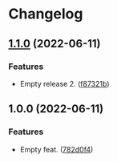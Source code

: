 # Changelog

## [1.1.0](https://github.com/vincent-herlemont/bats-tools/compare/v1.0.0...v1.1.0) (2022-06-11)


### Features

* Empty release 2. ([f87321b](https://github.com/vincent-herlemont/bats-tools/commit/f87321b5a952767e363ea134877477b4233db651))

## 1.0.0 (2022-06-11)


### Features

* Empty feat. ([782d0f4](https://github.com/vincent-herlemont/bats-tools/commit/782d0f489a14831b64962be134b4c077a3a0ad1c))
